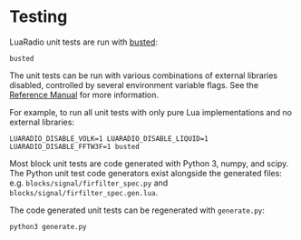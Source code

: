 # Testing

LuaRadio unit tests are run with [busted](http://olivinelabs.com/busted/):

```
busted
```

The unit tests can be run with various combinations of external libraries
disabled, controlled by several environment variable flags. See the [Reference
Manual](../docs/0.reference-manual.md#environment-variables) for more
information.

For example, to run all unit tests with only pure Lua implementations and no
external libraries:

```
LUARADIO_DISABLE_VOLK=1 LUARADIO_DISABLE_LIQUID=1 LUARADIO_DISABLE_FFTW3F=1 busted
```

Most block unit tests are code generated with Python 3, numpy, and scipy. The
Python unit test code generators exist alongside the generated files: e.g.
`blocks/signal/firfilter_spec.py` and `blocks/signal/firfilter_spec.gen.lua`.

The code generated unit tests can be regenerated with `generate.py`:

```
python3 generate.py
```
